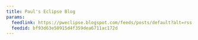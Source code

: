 ```yaml
---
title: Paul's Eclipse Blog
params:
  feedlink: https://pweclipse.blogspot.com/feeds/posts/default?alt=rss
  feedid: bf93d63e50915d4f359dea6711ac172d
---
```

